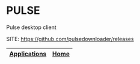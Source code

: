 # PULSE
 
 Pulse desktop client
 
 SITE: https://github.com/pulsedownloader/releases

 | [Applications](https://portable-linux-apps.github.io/apps.html) | [Home](https://portable-linux-apps.github.io)
 | --- | --- |
